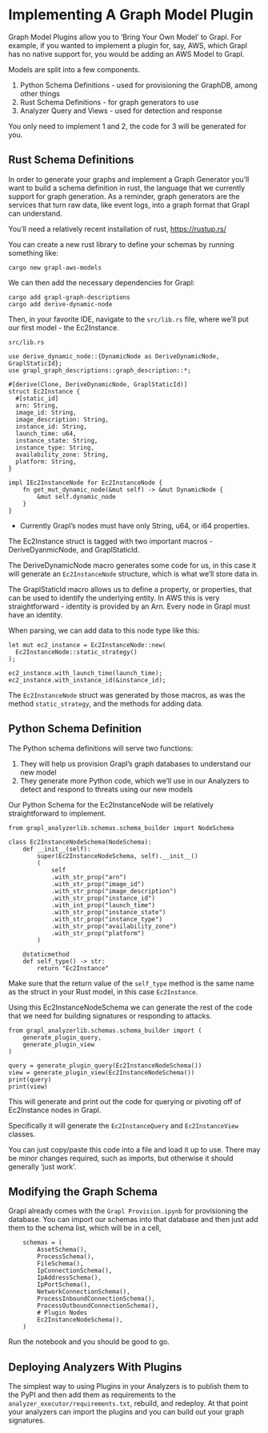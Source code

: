 # Implementing A Graph Model Plugin

Graph Model Plugins allow you to ‘Bring Your Own Model’ to Grapl. For example,
if you wanted to implement a plugin for, say, AWS, which Grapl has no native
support for, you would be adding an AWS Model to Grapl.

Models are split into a few components.

1. Python Schema Definitions - used for provisioning the GraphDB, among other
   things
2. Rust Schema Definitions - for graph generators to use
3. Analyzer Query and Views - used for detection and response

You only need to implement 1 and 2, the code for 3 will be generated for you.

## Rust Schema Definitions

In order to generate your graphs and implement a Graph Generator you’ll want to
build a schema definition in rust, the language that we currently support for
graph generation. As a reminder, graph generators are the services that turn raw
data, like event logs, into a graph format that Grapl can understand.

You’ll need a relatively recent installation of rust, https://rustup.rs/

You can create a new rust library to define your schemas by running something
like:

    cargo new grapl-aws-models

We can then add the necessary dependencies for Grapl:

    cargo add grapl-graph-descriptions
    cargo add derive-dynamic-node

Then, in your favorite IDE, navigate to the `src/lib.rs` file, where we’ll put
our first model - the Ec2Instance.

`src/lib.rs`

    use derive_dynamic_node::{DynamicNode as DeriveDynamicNode, GraplStaticId};
    use grapl_graph_descriptions::graph_description::*;

    #[derive(Clone, DeriveDynamicNode, GraplStaticId)]
    struct Ec2Instance {
      #[static_id]
      arn: String,
      image_id: String,
      image_description: String,
      instance_id: String,
      launch_time: u64,
      instance_state: String,
      instance_type: String,
      availability_zone: String,
      platform: String,
    }

    impl IEc2InstanceNode for Ec2InstanceNode {
        fn get_mut_dynamic_node(&mut self) -> &mut DynamicNode {
            &mut self.dynamic_node
        }
    }

- Currently Grapl’s nodes must have only String, u64, or i64 properties.

The Ec2Instance struct is tagged with two important macros - DeriveDyanmicNode,
and GraplStaticId.

The DeriveDynamicNode macro generates some code for us, in this case it will
generate an `Ec2InstanceNode` structure, which is what we’ll store data in.

The GraplStaticId macro allows us to define a property, or properties, that can
be used to identify the underlying entity. In AWS this is very straightforward -
identity is provided by an Arn. Every node in Grapl must have an identity.

When parsing, we can add data to this node type like this:

    let mut ec2_instance = Ec2InstanceNode::new(
      Ec2InstanceNode::static_strategy()
    );

    ec2_instance.with_launch_time(launch_time);
    ec2_instance.with_instance_id(&instance_id);

The `Ec2InstanceNode` struct was generated by those macros, as was the method
`static_strategy`, and the methods for adding data.

## Python Schema Definition

The Python schema definitions will serve two functions:

1. They will help us provision Grapl’s graph databases to understand our new
   model
2. They generate more Python code, which we’ll use in our Analyzers to detect
   and respond to threats using our new models

Our Python Schema for the Ec2InstanceNode will be relatively straightforward to
implement.

    from grapl_analyzerlib.schemas.schema_builder import NodeSchema

    class Ec2InstanceNodeSchema(NodeSchema):
        def __init__(self):
            super(Ec2InstanceNodeSchema, self).__init__()
            (
                self
                .with_str_prop("arn")
                .with_str_prop("image_id")
                .with_str_prop("image_description")
                .with_str_prop("instance_id")
                .with_int_prop("launch_time")
                .with_str_prop("instance_state")
                .with_str_prop("instance_type")
                .with_str_prop("availability_zone")
                .with_str_prop("platform")
            )

        @staticmethod
        def self_type() -> str:
            return "Ec2Instance"

Make sure that the return value of the `self_type` method is the same name as
the struct in your Rust model, in this case `Ec2Instance`.

Using this Ec2InstanceNodeSchema we can generate the rest of the code that we
need for building signatures or responding to attacks.

    from grapl_analyzerlib.schemas.schema_builder import (
        generate_plugin_query,
        generate_plugin_view
    )

    query = generate_plugin_query(Ec2InstanceNodeSchema())
    view = generate_plugin_view(Ec2InstanceNodeSchema())
    print(query)
    print(view)

This will generate and print out the code for querying or pivoting off of
Ec2Instance nodes in Grapl.

Specifically it will generate the `Ec2InstanceQuery` and `Ec2InstanceView`
classes.

You can just copy/paste this code into a file and load it up to use. There may
be minor changes required, such as imports, but otherwise it should generally
‘just work’.

## Modifying the Graph Schema

Grapl already comes with the `Grapl Provision.ipynb` for provisioning the
database. You can import our schemas into that database and then just add them
to the schema list, which will be in a cell,

        schemas = (
            AssetSchema(),
            ProcessSchema(),
            FileSchema(),
            IpConnectionSchema(),
            IpAddressSchema(),
            IpPortSchema(),
            NetworkConnectionSchema(),
            ProcessInboundConnectionSchema(),
            ProcessOutboundConnectionSchema(),
            # Plugin Nodes
            Ec2InstanceNodeSchema(),
        )

Run the notebook and you should be good to go.

## Deploying Analyzers With Plugins

The simplest way to using Plugins in your Analyzers is to publish them to the
PyPI and then add them as requirements to the
`analyzer_executor/requirements.txt`, rebuild, and redeploy. At that point your
analyzers can import the plugins and you can build out your graph signatures.

